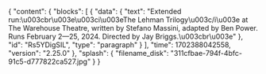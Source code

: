 {
"content": {
"blocks": [
{
"data": {
"text": "Extended run:\u003cbr\u003e\u003ci\u003eThe Lehman Trilogy\u003c/i\u003e at The Warehouse Theatre, written by Stefano Massini, adapted by Ben Power. Runs February 2—25, 2024. Directed by Jay Briggs.\u003cbr\u003e"
},
"id": "Rs5YDigSIL",
"type": "paragraph"
}
],
"time": 1702388042558,
"version": "2.25.0"
},
"splash": {
"filename_disk": "311cfbae-794f-4bfc-91c5-d777822ca527.jpg"
}
}
